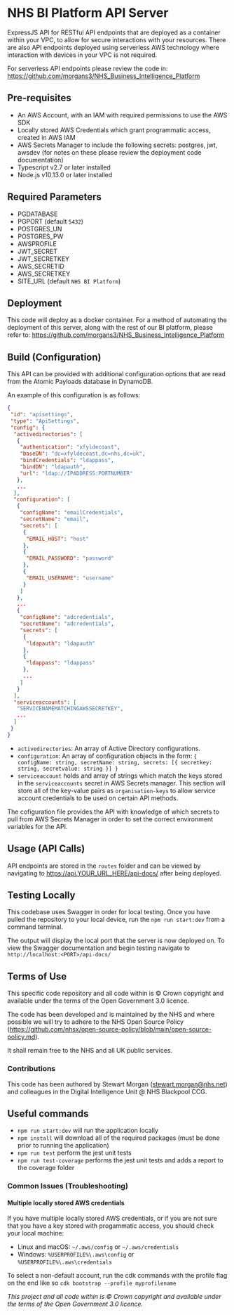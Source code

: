# NHS BI Platform API Server

ExpressJS API for RESTful API endpoints that are deployed as a container within your VPC, to allow for secure interactions with your resources. There are also API endpoints deployed using serverless AWS technology where interaction with devices in your VPC is not required.

For serverless API endpoints please review the code in: <https://github.com/morgans3/NHS_Business_Intelligence_Platform>

## Pre-requisites

- An AWS Account, with an IAM with required permissions to use the AWS SDK
- Locally stored AWS Credentials which grant programmatic access, created in AWS IAM
- AWS Secrets Manager to include the following secrets: postgres, jwt, awsdev (for notes on these please review the deployment code documentation)
- Typescript v2.7 or later installed
- Node.js v10.13.0 or later installed

## Required Parameters

- PGDATABASE
- PGPORT (default `5432`)
- POSTGRES_UN
- POSTGRES_PW
- AWSPROFILE
- JWT_SECRET
- JWT_SECRETKEY
- AWS_SECRETID
- AWS_SECRETKEY
- SITE_URL (default `NHS BI Platform`)

## Deployment

This code will deploy as a docker container. For a method of automating the deployment of this server, along with the rest of our BI platform, please refer to: <https://github.com/morgans3/NHS_Business_Intelligence_Platform>

## Build (Configuration)

This API can be provided with additional configuration options that are read from the Atomic Payloads database in DynamoDB.

An example of this configuration is as follows:

``` json
{
 "id": "apisettings",
 "type": "ApiSettings",
 "config": {
  "activedirectories": [
   {
    "authentication": "xfyldecoast",
    "baseDN": "dc=xfyldecoast,dc=nhs,dc=uk",
    "bindCredentials": "ldappass",
    "bindDN": "ldapauth",
    "url": "ldap://IPADDRESS:PORTNUMBER"
   },
   ...
  ],
  "configuration": [
   {
    "configName": "emailCredentials",
    "secretName": "email",
    "secrets": [
     {
      "EMAIL_HOST": "host"
     },
     {
      "EMAIL_PASSWORD": "password"
     },
     {
      "EMAIL_USERNAME": "username"
     }
    ]
   },
   ...
   {
    "configName": "adcredentials",
    "secretName": "adcredentials",
    "secrets": [
     {
      "ldapauth": "ldapauth"
     },
     {
      "ldappass": "ldappass"
     },
     ...
    ]
   }
  ],
  "serviceaccounts": [
   "SERVICENAMEMATCHINGAWSSECRETKEY",
   ...
  ]
 }
}
```

- `activedirectories`: An array of Active Directory configurations.
- `configuration`: An array of configuration objects in the form: `{ configName: string, secretName: string, secrets: [{ secretkey: string, secretvalue: string }] }`
- `serviceaccount` holds and array of strings which match the keys stored in the `serviceaccounts` secret in AWS Secrets manager. This section will store all of the key-value pairs as `organisation-keys` to allow service account credentials to be used on certain API methods.

The cofiguration file provides the API with knowledge of which secrets to pull from AWS Secrets Manager in order to set the correct environment variables for the API.

## Usage (API Calls)

API endpoints are stored in the `routes` folder and can be viewed by navigating to <https://api.YOUR_URL_HERE/api-docs/> after being deployed.

## Testing Locally

This codebase uses Swagger in order for local testing. Once you have pulled the repository to your local device, run the `npm run start:dev` from a command terminal.

The output will display the local port that the server is now deployed on. To view the Swagger documentation and begin testing navigate to `http://localhost:<PORT>/api-docs/`

## Terms of Use

This specific code repository and all code within is © Crown copyright and available under the terms of the Open Government 3.0 licence.

The code has been developed and is maintained by the NHS and where possible we will try to adhere to the NHS Open Source Policy (<https://github.com/nhsx/open-source-policy/blob/main/open-source-policy.md>).

It shall remain free to the NHS and all UK public services.

### Contributions

This code has been authored by Stewart Morgan (stewart.morgan@nhs.net) and colleagues in the Digital Intelligence Unit @ NHS Blackpool CCG.

## Useful commands

- `npm run start:dev` will run the application locally
- `npm install` will download all of the required packages (must be done prior to running the application)
- `npm run test` perform the jest unit tests
- `npm run test-coverage` performs the jest unit tests and adds a report to the coverage folder

### Common Issues (Troubleshooting)

#### Multiple locally stored AWS credentials

If you have multiple locally stored AWS credentials, or if you are not sure that you have a key stored with progammatic access, you should check your local machine:

- Linux and macOS: `~/.aws/config` or `~/.aws/credentials`
- Windows: `%USERPROFILE%\.aws\config` or `%USERPROFILE%\.aws\credentials`

To select a non-default account, run the cdk commands with the profile flag on the end like so `cdk bootstrap --profile myprofilename`

_This project and all code within is © Crown copyright and available under the terms of the Open Government 3.0 licence._
